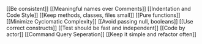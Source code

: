 [[Be consistent]]
[[Meaningful names over Comments]]
[[Indentation and Code Style]]
[[Keep methods, classes, files small]]
[[Pure functions]]
[[Minimize Cyclomatic Complexity]]
[[Avoid passing null, booleans]]
[[Use correct constructs]]
[[Test should be fast and independent]]
[[Code by actor]]
[[Command Query Seperation]]
[[Keep it simple and refactor often]]